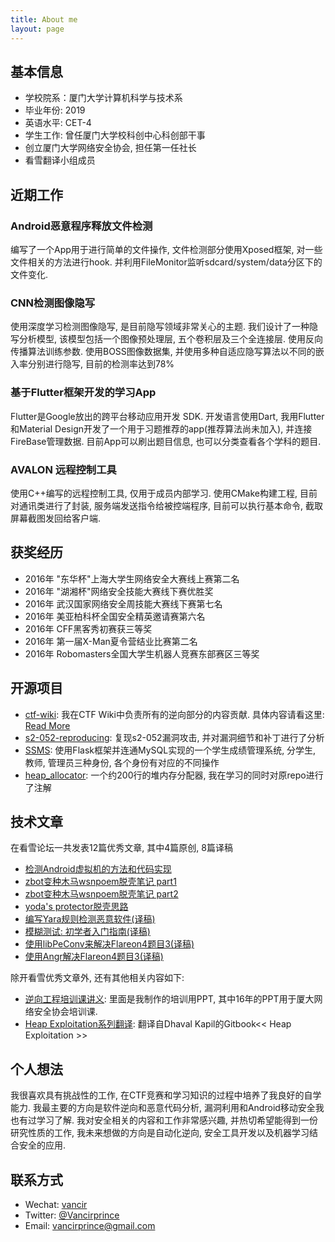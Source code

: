```yaml
---
title: About me
layout: page
---
```


## 基本信息

- 学校院系：厦门大学计算机科学与技术系
- 毕业年份: 2019
- 英语水平: CET-4
- 学生工作: 曾任厦门大学校科创中心科创部干事
- 创立厦门大学网络安全协会, 担任第一任社长
- 看雪翻译小组成员

## 近期工作

### Android恶意程序释放文件检测

编写了一个App用于进行简单的文件操作, 文件检测部分使用Xposed框架, 对一些文件相关的方法进行hook. 并利用FileMonitor监听sdcard/system/data分区下的文件变化. 

### CNN检测图像隐写

使用深度学习检测图像隐写, 是目前隐写领域非常关心的主题. 我们设计了一种隐写分析模型, 该模型包括一个图像预处理层, 五个卷积层及三个全连接层. 使用反向传播算法训练参数. 使用BOSS图像数据集, 并使用多种自适应隐写算法以不同的嵌入率分别进行隐写, 目前的检测率达到78% 

### 基于Flutter框架开发的学习App

Flutter是Google放出的跨平台移动应用开发 SDK. 开发语言使用Dart, 我用Flutter和Material Design开发了一个用于习题推荐的app(推荐算法尚未加入), 并连接FireBase管理数据. 目前App可以刷出题目信息, 也可以分类查看各个学科的题目. 

### AVALON 远程控制工具

使用C++编写的远程控制工具, 仅用于成员内部学习. 使用CMake构建工程, 目前对通讯类进行了封装, 服务端发送指令给被控端程序, 目前可以执行基本命令, 截取屏幕截图发回给客户端. 

## 获奖经历

- 2016年 "东华杯"上海大学生网络安全大赛线上赛第二名
- 2016年 "湖湘杯"网络安全技能大赛线下赛优胜奖
- 2016年 武汉国家网络安全周技能大赛线下赛第七名
- 2016年 美亚柏科杯全国安全精英邀请赛第六名
- 2016年 CFF黑客秀初赛获三等奖
- 2016年 第一届X-Man夏令营结业比赛第二名
- 2016年 Robomasters全国大学生机器人竞赛东部赛区三等奖

## 开源项目

- [ctf-wiki](https://github.com/Vancir/ctf-wiki): 我在CTF Wiki中负责所有的逆向部分的内容贡献. 具体内容请看这里: [Read More](https://ctf-wiki.github.io/ctf-wiki/reverse/introduction/) 
- [s2-052-reproducing](https://github.com/Vancir/s2-052-reproducing): 复现s2-052漏洞攻击, 并对漏洞细节和补丁进行了分析
- [SSMS](https://github.com/Vancir/SSMS): 使用Flask框架并连通MySQL实现的一个学生成绩管理系统, 分学生, 教师, 管理员三种身份, 各个身份有对应的不同操作
- [heap_allocator](https://github.com/Vancir/heap_allocator): 一个约200行的堆内存分配器, 我在学习的同时对原repo进行了注解

## 技术文章
在看雪论坛一共发表12篇优秀文章, 其中4篇原创, 8篇译稿
- [检测Android虚拟机的方法和代码实现](https://bbs.pediy.com/thread-225717.htm)
- [zbot变种木马wsnpoem脱壳笔记 part1](https://bbs.pediy.com/thread-223393.htm)
- [zbot变种木马wsnpoem脱壳笔记 part2](https://bbs.pediy.com/thread-223401.htm)
- [yoda's protector脱壳思路](https://bbs.pediy.com/thread-223371.htm)
- [编写Yara规则检测恶意软件(译稿)](https://bbs.pediy.com/thread-226011.htm)
- [模糊测试: 初学者入门指南(译稿)](https://bbs.pediy.com/thread-225766.htm)
- [使用libPeConv来解决Flareon4题目3(译稿)](https://bbs.pediy.com/thread-223494.htm)
- [使用Angr解决Flareon4题目3(译稿)](https://bbs.pediy.com/thread-223512.htm)

除开看雪优秀文章外, 还有其他相关内容如下: 
- [逆向工程培训课讲义](https://drive.google.com/open?id=1TbjnyVeOI5A4S2dKZP2FjVotWHSm2Lxl): 里面是我制作的培训用PPT, 其中16年的PPT用于厦大网络安全协会培训课.
- [Heap Exploitation系列翻译](https://vancir.com/tags/#heap): 翻译自Dhaval Kapil的Gitbook<< Heap Exploitation >>

## 个人想法

我很喜欢具有挑战性的工作, 在CTF竞赛和学习知识的过程中培养了我良好的自学能力. 我最主要的方向是软件逆向和恶意代码分析, 漏洞利用和Android移动安全我也有过学习了解. 我对安全相关的内容和工作非常感兴趣, 并热切希望能得到一份研究性质的工作, 我未来想做的方向是自动化逆向, 安全工具开发以及机器学习结合安全的应用. 

## 联系方式

- Wechat: [vancir]()
- Twitter: [@Vancirprince](https://twitter.com/Vancirprince)
- Email: [vancirprince@gmail.com]()


